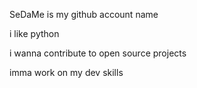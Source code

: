 SeDaMe is my github account name

i like python

i wanna contribute to open source projects

imma work on my dev skills

<!---
SeDaMe/SeDaMe is a ✨ special ✨ repository because its `README.md` (this file) appears on your GitHub profile.
You can click the Preview link to take a look at your changes.
--->
